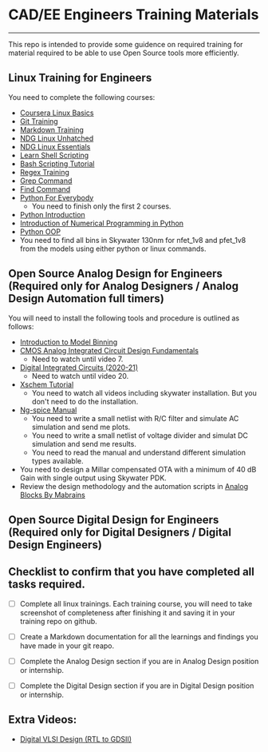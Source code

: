 # CAD/EE Engineers Training Materials
----------------------------------

This repo is intended to provide some guidence on required training for material required to be able to use Open Source tools more efficiently.

## Linux Training for Engineers
You need to complete the following courses:
* [Coursera Linux Basics](https://www.coursera.org/projects/command-line-linux)
* [Git Training](https://www.coursera.org/learn/git-distributed-development?specialization=oss-development-linux-git#about)
* [Markdown Training](https://www.markdowntutorial.com/)
* [NDG Linux Unhatched](https://www.netacad.com/courses/os-it/ndg-linux-unhatched)
* [NDG Linux Essentials](https://www.netacad.com/courses/os-it/ndg-linux-essentials)
* [Learn Shell Scripting](https://www.learnshell.org/)
* [Bash Scripting Tutorial](https://linuxhandbook.com/tag/bash-beginner/)
* [Regex Training](https://www.rexegg.com/)
* [Grep Command](https://phoenixnap.com/kb/grep-command-linux-unix-examples)
* [Find Command](https://www.tecmint.com/35-practical-examples-of-linux-find-command/)
* [Python For Everybody](https://www.coursera.org/specializations/python)
  - You need to finish only the first 2 courses.
* [Python Introduction](https://www.youtube.com/watch?v=rfscVS0vtbw)
* [Introduction of Numerical Programming in Python](https://www.youtube.com/watch?v=ZB7BZMhfPgk)
* [Python OOP](https://www.youtube.com/playlist?list=PLiPFKCVZWHKqrD-t4639uC5VIP6r_PUPr)
* You need to find all bins in Skywater 130nm for nfet_1v8 and pfet_1v8 from the models using either python or linux commands.


## Open Source Analog Design for Engineers (Required only for Analog Designers / Analog Design Automation full timers)
You will need to install the following tools and procedure is outlined as follows:
* [Introduction to Model Binning](http://literature.cdn.keysight.com/litweb/pdf/iccap2008addon2/icmdl/icmdl05a11.html)
* [CMOS Analog Integrated Circuit Design Fundamentals](https://www.youtube.com/playlist?list=PLUJOuapA83-QlWbnMJvoyQucGaBlpBF0F)
  - Need to watch until video 7.
* [Digital Integrated Circuits (2020-21)](https://www.youtube.com/playlist?list=PLZU5hLL_713yF0Lkwjj9O3ttVIuhPV-me)
  - Need to watch until video 20.
* [Xschem Tutorial](https://xschem.sourceforge.io/stefan/xschem_man/xschem_man.html)
  - You need to watch all videos including skywater installation. But you don't need to do the installation.
* [Ng-spice Manual](http://ngspice.sourceforge.net/docs/ngspice-35-manual.pdf)
  - You need to write a small netlist with R/C filter and simulate AC simulation and send me plots.
  - You need to write a small netlist of voltage divider and simulat DC simulation and send me results.
  - You need to read the manual and understand different simulation types available.
* You need to design a Millar compensated OTA with a minimum of 40 dB Gain with single output using Skywater PDK.
* Review the design methodology and the automation scripts in [Analog Blocks By Mabrains](https://github.com/mabrains/Analog_blocks)

## Open Source Digital Design for Engineers (Required only for Digital Designers / Digital Design Engineers)


## Checklist to confirm that you have completed all tasks required.
- [ ] Complete all linux trainings. Each training course, you will need to take screenshot of completeness after finishing it and saving it in your training repo on github.
- [ ] Create a Markdown documentation for all the learnings and findings you have made in your git reapo.
- [ ] Complete the Analog Design section if you are in Analog Design position or internship.
- [ ] Complete the Digital Design section if you are in Digital Design position or internship.


## Extra Videos:
* [Digital VLSI Design (RTL to GDSII)](https://www.youtube.com/playlist?list=PLZU5hLL_713x0_AV_rVbay0pWmED7992G)
